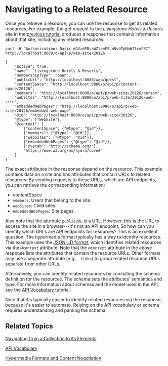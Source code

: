 # Navigating to a Related Resource [](id=navigating-to-a-related-resource)

Once you retrieve a resource, you can use the response to get its related 
resources. For example, the get request to the *Livingstone Hotels & Resorts* 
site in the 
[previous tutorial](/develop/tutorials/-/knowledge_base/7-1/navigating-from-a-collection-to-its-elements) 
produces a response that contains information about that site, including any 
related resources: 

    curl -H "Authorization: Basic dGVzdEBsaWZlcmF5LmNvbTpMaWZlcmF5C" http://localhost:8080/o/api/p/web-site/20126

    {
        "active": true,
        "name": "Livingstone Hotels & Resorts",
        "membershipType": "open",
        "publicUrl": "http://localhost:8080/web/guest",
        "contentSpace": "http://localhost:8080/o/api/p/content-space/20126",
        "members": "http://localhost:8080/o/api/p/web-site/20126/person",
        "webSites": "http://localhost:8080/o/api/p/web-site/20126/web-site",
        "embeddedWebPages": "http://localhost:8080/o/api/p/web-site/20126/embedded-web-page",
        "@id": "http://localhost:8080/o/api/p/web-site/20126",
        "@type": ["WebSite"],
        "@context": [
            {"contentSpace": {"@type": "@id"}},
            {"members": {"@type": "@id"}},
            {"webSites": {"@type": "@id"}},
            {"embeddedWebPages": {"@type": "@id"}},
            {"@vocab": "http://schema.org/"},
            "https://www.w3.org/ns/hydra/core#"
        ]
    }

The exact attributes in the response depend on the resource. This example 
contains data on a site and has attributes that contain URLs to related 
resources. By sending requests to these URLs, which are API endpoints, you can 
retrieve the corresponding information: 

-   contentSpace
-   `members`: Users that belong to the site. 
-   `webSites`: Child sites. 
-   `embeddedWebPages`: Site pages. 

Also note that the attribute `publicURL` is a URL. However, this is the URL to 
access the site in a browser---it's not an API endpoint. So how can you identify 
which URLs are API endpoints for resources? This is an excellent question! The 
hypermedia format typically has a way to identify resources. This example uses 
the 
[JSON-LD format](https://json-ld.org/), 
which identifies related resources via the `@context` attribute. Note that the 
`@context` attribute in the above response lists the attributes that contain the 
resource URLs. Other formats may use a separate attribute (e.g., `_links`) to 
group related resource URLs separate from other URLs. 

Alternatively, you can identify related resources by consulting the schema 
definition for the resources. The schema sets the attributes' semantics and 
type. For more information about schemas and the model used in the API, see the 
[API Vocabulary](/develop/tutorials/-/knowledge_base/7-1/api-vocabulary) 
tutorial.

Note that it's typically easier to identify related resources via the response, 
because it's easier to automate. Relying on the API vocabulary or schema 
requires understanding and parsing the schema. 

## Related Topics [](id=related-topics)

[Navigating from a Collection to its Elements](/develop/tutorials/-/knowledge_base/7-1/navigating-from-a-collection-to-its-elements)

[API Vocabulary](/develop/tutorials/-/knowledge_base/7-1/api-vocabulary)

[Hypermedia Formats and Content Negotiation](/develop/tutorials/-/knowledge_base/7-1/hypermedia-formats-and-content-negotiation)
